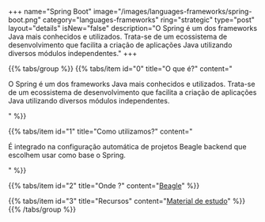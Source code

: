 +++
name="Spring Boot"
image="/images/languages-frameworks/spring-boot.png"
category="languages-frameworks"
ring="strategic"
type="post"
layout="details"
isNew="false"
description="O Spring é um dos frameworks Java mais conhecidos e utilizados. Trata-se de um ecossistema de desenvolvimento que facilita a criação de aplicações Java utilizando diversos módulos independentes."
+++

{{% tabs/group %}}
  {{% tabs/item id="0" title="O que é?" content="<p>O Spring é um dos frameworks Java mais conhecidos e utilizados. Trata-se de um ecossistema de desenvolvimento que facilita a criação de aplicações Java utilizando diversos módulos independentes.</p>" %}}

  {{% tabs/item id="1" title="Como utilizamos?" content="<p>É integrado na configuração automática de projetos Beagle backend que escolhem usar como base o Spring.</p>" %}}

  {{% tabs/item id="2" title="Onde ?" content="<a href='https://usebeagle.io/' target='_blank'>Beagle</a>" %}}

  {{% tabs/item id="3" title="Recursos" content="<a href='https://spring.io/' target='_blank'>Material de estudo</a>" %}}
{{% /tabs/group %}}

